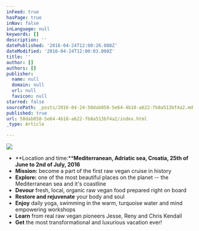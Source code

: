 ```yaml
---
inFeed: true
hasPage: true
inNav: false
inLanguage: null
keywords: []
description: ''
datePublished: '2016-04-24T12:00:26.088Z'
dateModified: '2016-04-24T12:00:03.000Z'
title: ''
author: []
authors: []
publisher:
  name: null
  domain: null
  url: null
  favicon: null
starred: false
sourcePath: _posts/2016-04-24-50dab058-5e64-4b18-a622-fb8a513bf4a2.md
published: true
url: 50dab058-5e64-4b18-a622-fb8a513bf4a2/index.html
_type: Article

---
```

![](https://the-grid-user-content.s3-us-west-2.amazonaws.com/c0d7a345-9bd8-45bb-86ac-3ff8b35c1d97.jpg)

* **Location and time:****Mediterranean, Adriatic sea, Croatia, 25th of June to 2nd of July, 2016**
* **Mission:** become a part of the first raw vegan cruise in history
* **Explore:** one of the most beautiful places on the planet -- the Mediterranean sea and it's coastline
* **Devour** fresh, local, organic raw vegan food prepared right on board
* **Restore and rejuvenate** your body and soul
* **Enjoy** daily yoga, swimming in the warm, turquoise water and mind empowering workshops
* **Learn** from real raw vegan pioneers Jesse, Reny and Chris Kendall
* **Get** the most transformational and luxurious vacation ever!